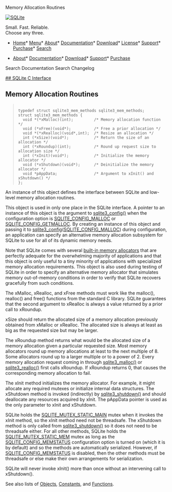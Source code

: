 




Memory Allocation Routines




[![SQLite](../images/sqlite370_banner.gif)](../index.html)


Small. Fast. Reliable.  
Choose any three.


* [Home](../index.html)* [Menu](javascript:void(0))* [About](../about.html)* [Documentation](../docs.html)* [Download](../download.html)* [License](../copyright.html)* [Support](../support.html)* [Purchase](../prosupport.html)* [Search](javascript:void(0))




* [About](../about.html)* [Documentation](../docs.html)* [Download](../download.html)* [Support](../support.html)* [Purchase](../prosupport.html)






Search Documentation
Search Changelog









[## SQLite C Interface](../c3ref/intro.html)
## Memory Allocation Routines




> ```
> 
> typedef struct sqlite3_mem_methods sqlite3_mem_methods;
> struct sqlite3_mem_methods {
>   void *(*xMalloc)(int);         /* Memory allocation function */
>   void (*xFree)(void*);          /* Free a prior allocation */
>   void *(*xRealloc)(void*,int);  /* Resize an allocation */
>   int (*xSize)(void*);           /* Return the size of an allocation */
>   int (*xRoundup)(int);          /* Round up request size to allocation size */
>   int (*xInit)(void*);           /* Initialize the memory allocator */
>   void (*xShutdown)(void*);      /* Deinitialize the memory allocator */
>   void *pAppData;                /* Argument to xInit() and xShutdown() */
> };
> 
> ```



An instance of this object defines the interface between SQLite
and low\-level memory allocation routines.


This object is used in only one place in the SQLite interface.
A pointer to an instance of this object is the argument to
[sqlite3\_config()](../c3ref/config.html) when the configuration option is
[SQLITE\_CONFIG\_MALLOC](../c3ref/c_config_covering_index_scan.html#sqliteconfigmalloc) or [SQLITE\_CONFIG\_GETMALLOC](../c3ref/c_config_covering_index_scan.html#sqliteconfiggetmalloc).
By creating an instance of this object
and passing it to [sqlite3\_config](../c3ref/config.html)([SQLITE\_CONFIG\_MALLOC](../c3ref/c_config_covering_index_scan.html#sqliteconfigmalloc))
during configuration, an application can specify an alternative
memory allocation subsystem for SQLite to use for all of its
dynamic memory needs.


Note that SQLite comes with several [built\-in memory allocators](../malloc.html#altalloc)
that are perfectly adequate for the overwhelming majority of applications
and that this object is only useful to a tiny minority of applications
with specialized memory allocation requirements. This object is
also used during testing of SQLite in order to specify an alternative
memory allocator that simulates memory out\-of\-memory conditions in
order to verify that SQLite recovers gracefully from such
conditions.


The xMalloc, xRealloc, and xFree methods must work like the
malloc(), realloc() and free() functions from the standard C library.
SQLite guarantees that the second argument to
xRealloc is always a value returned by a prior call to xRoundup.


xSize should return the allocated size of a memory allocation
previously obtained from xMalloc or xRealloc. The allocated size
is always at least as big as the requested size but may be larger.


The xRoundup method returns what would be the allocated size of
a memory allocation given a particular requested size. Most memory
allocators round up memory allocations at least to the next multiple
of 8\. Some allocators round up to a larger multiple or to a power of 2\.
Every memory allocation request coming in through [sqlite3\_malloc()](../c3ref/free.html)
or [sqlite3\_realloc()](../c3ref/free.html) first calls xRoundup. If xRoundup returns 0,
that causes the corresponding memory allocation to fail.


The xInit method initializes the memory allocator. For example,
it might allocate any required mutexes or initialize internal data
structures. The xShutdown method is invoked (indirectly) by
[sqlite3\_shutdown()](../c3ref/initialize.html) and should deallocate any resources acquired
by xInit. The pAppData pointer is used as the only parameter to
xInit and xShutdown.


SQLite holds the [SQLITE\_MUTEX\_STATIC\_MAIN](../c3ref/c_mutex_fast.html) mutex when it invokes
the xInit method, so the xInit method need not be threadsafe. The
xShutdown method is only called from [sqlite3\_shutdown()](../c3ref/initialize.html) so it does
not need to be threadsafe either. For all other methods, SQLite
holds the [SQLITE\_MUTEX\_STATIC\_MEM](../c3ref/c_mutex_fast.html) mutex as long as the
[SQLITE\_CONFIG\_MEMSTATUS](../c3ref/c_config_covering_index_scan.html#sqliteconfigmemstatus) configuration option is turned on (which
it is by default) and so the methods are automatically serialized.
However, if [SQLITE\_CONFIG\_MEMSTATUS](../c3ref/c_config_covering_index_scan.html#sqliteconfigmemstatus) is disabled, then the other
methods must be threadsafe or else make their own arrangements for
serialization.


SQLite will never invoke xInit() more than once without an intervening
call to xShutdown().


See also lists of
 [Objects](../c3ref/objlist.html),
 [Constants](../c3ref/constlist.html), and
 [Functions](../c3ref/funclist.html).



